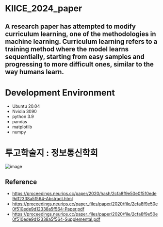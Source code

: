# KIICE_2024_paper

## A research paper has attempted to modify curriculum learning, one of the methodologies in machine learning. **Curriculum learning** refers to a training method where the model learns sequentially, starting from easy samples and progressing to more difficult ones, similar to the way humans learn.

# Development Environment

  - Ubuntu 20.04
  - Nvidia 3090
  - python 3.9
  - pandas
  - matplotlib
  - numpy



# 투고학술지 :  정보통신학회 


![image](https://github.com/NICESONY/SAM-PROJECT/assets/106459423/e2f7c732-1b54-4f63-9562-85c245ad2974)


## Reference

  - https://proceedings.neurips.cc/paper/2020/hash/2cfa8f9e50e0f510ede9d12338a5f564-Abstract.html
  - https://proceedings.neurips.cc/paper_files/paper/2020/file/2cfa8f9e50e0f510ede9d12338a5f564-Paper.pdf
  - https://proceedings.neurips.cc/paper_files/paper/2020/file/2cfa8f9e50e0f510ede9d12338a5f564-Supplemental.pdf
